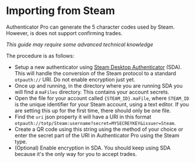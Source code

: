 # Importing from Steam

Authenticator Pro can generate the 5 character codes used by Steam. However, is does not support confirming trades.

*This guide may require some advanced technical knowledge*

The procedure is as follows:

- Setup a new authenticator using [Steam Desktop Authenticator](https://github.com/Jessecar96/SteamDesktopAuthenticator) (SDA). This will handle the conversion of the Steam protocol to a standard ``otpauth://`` URI. Do not enable encryption just yet.
- Once up and running, in the directory where you are running SDA you will find a ``maFiles`` directory. This contains your account secrets.
- Open the file for your account called ``{STEAM_ID}.maFile``, where ``STEAM_ID`` is the unique identifier for your Steam account, using a text editor. If you are setting this up for the first time, there should only be one file.
- Find the ``uri`` json property it will have a URI in this format ``otpauth://totp/Steam:username?secret=MYSECREYKEY&issuer=Steam``.
- Create a QR code using this string using the method of your choice or enter the secret part of the URI in Authenticator Pro using the Steam type.
- (Optional) Enable encryption in SDA. You should keep using SDA because it's the only way for you to accept trades.

